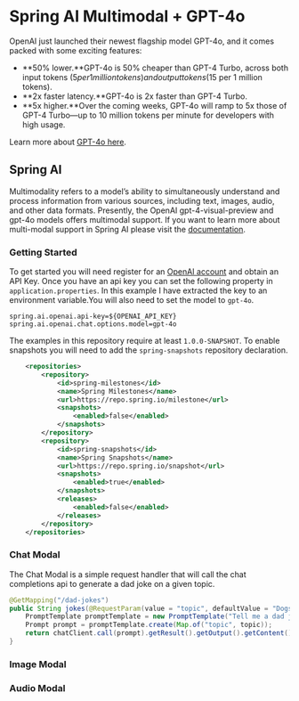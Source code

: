 # Spring AI Multimodal + GPT-4o

OpenAI just launched their newest flagship model GPT-4o, and it comes packed with some exciting features:

- **50% lower.**GPT-4o is 50% cheaper than GPT-4 Turbo, across both input tokens ($5 per 1 million tokens) and output tokens ($15 per 1 million tokens).
- **2x faster latency.**GPT-4o is 2x faster than GPT-4 Turbo.
- **5x higher.**Over the coming weeks, GPT-4o will ramp to 5x those of GPT-4 Turbo—up to 10 million tokens per minute for developers with high usage.

Learn more about [GPT-4o here](https://openai.com/index/hello-gpt-4o/).

## Spring AI

Multimodality refers to a model’s ability to simultaneously understand and process information from various sources, including text, images, audio, and other data formats. Presently, the OpenAI gpt-4-visual-preview and gpt-4o models offers multimodal support. If you want to learn more about multi-modal support
in Spring AI please visit the [documentation](https://docs.spring.io/spring-ai/reference/1.0-SNAPSHOT/api/chat/openai-chat.html#_multimodal).

### Getting Started

To get started you will need register for an [OpenAI account](https://platform.openai.com/apps) and obtain an API Key. Once you have an
api key you can set the following property in `application.properties`. In this example I have extracted the key to an environment variable.You will also
need to set the model to `gpt-4o`.

```properties
spring.ai.openai.api-key=${OPENAI_API_KEY}
spring.ai.openai.chat.options.model=gpt-4o
```

The examples in this repository require at least `1.0.0-SNAPSHOT`. To enable snapshots you will need to add the `spring-snapshots` repository declaration. 

```xml
	<repositories>
		<repository>
			<id>spring-milestones</id>
			<name>Spring Milestones</name>
			<url>https://repo.spring.io/milestone</url>
			<snapshots>
				<enabled>false</enabled>
			</snapshots>
		</repository>
		<repository>
			<id>spring-snapshots</id>
			<name>Spring Snapshots</name>
			<url>https://repo.spring.io/snapshot</url>
			<snapshots>
				<enabled>true</enabled>
			</snapshots>
			<releases>
				<enabled>false</enabled>
			</releases>
		</repository>
	</repositories>
```

### Chat Modal

The Chat Modal is a simple request handler that will call the chat completions api to generate a dad joke on a given topic. 

```java
@GetMapping("/dad-jokes")
public String jokes(@RequestParam(value = "topic", defaultValue = "Dogs") String topic) {
    PromptTemplate promptTemplate = new PromptTemplate("Tell me a dad joke about {topic}");
    Prompt prompt = promptTemplate.create(Map.of("topic", topic));
    return chatClient.call(prompt).getResult().getOutput().getContent();
}
```

### Image Modal

### Audio Modal